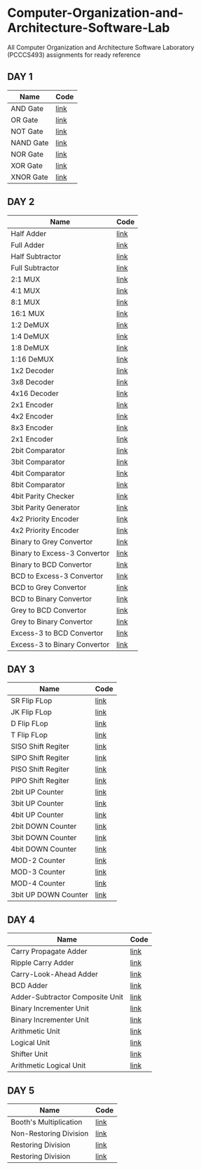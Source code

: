 # Computer-Organization-and-Architecture-Software-Lab
All Computer Organization and Architecture Software Laboratory (PCCCS493) assignments for ready reference

## DAY 1
| Name | Code | 
| -- | -- |
| AND Gate | [link](DAY1/and_gate.vhd) | 
| OR Gate | [link](DAY1/or_gate.vhd) | 
| NOT Gate | [link](DAY1/not_gate.vhd) | 
| NAND Gate | [link](DAY1/nand_gate.vhd) | 
| NOR Gate | [link](DAY1/nor_gate.vhd) | 
| XOR Gate | [link](DAY1/xor_gate.vhd) | 
| XNOR Gate | [link](DAY1/xnor_gate.vhd) | 

## DAY 2
| Name | Code | 
| -- | -- |
| Half Adder | [link](DAY2/half_adder.vhd) | 
| Full Adder | [link](DAY2/full_adder.vhd) | 
| Half Subtractor | [link](DAY2/half_subtractor.vhd) | 
| Full Subtractor | [link](DAY2/full_subtractor.vhd) | 
| 2:1 MUX | [link](DAY2/2_1_MUX.vhd) | 
| 4:1 MUX | [link](DAY2/4_1_MUX.vhd) | 
| 8:1 MUX | [link](DAY2/8_1_MUX.vhd) | 
| 16:1 MUX | [link](DAY2/16_1_MUX.vhd) | 
| 1:2 DeMUX | [link](DAY2/1_2_DeMUX.vhd) | 
| 1:4 DeMUX | [link](DAY2/1_4_DeMUX.vhd) | 
| 1:8 DeMUX | [link](DAY2/1_8_DeMUX.vhd) | 
| 1:16 DeMUX | [link](DAY2/1_16_DeMUX.vhd) | 
| 1x2 Decoder | [link](DAY2/1_2_Decoder.vhd) | 
| 3x8 Decoder | [link](DAY2/3_8_Decoder.vhd) | 
| 4x16 Decoder | [link](DAY2/4_16_Decoder.vhd) | 
| 2x1 Encoder | [link](DAY2/2_1_Encoder.vhd) | 
| 4x2 Encoder | [link](DAY2/4_2_Encoder.vhd) | 
| 8x3 Encoder | [link](DAY2/8_3_Encoder.vhd) | 
| 2x1 Encoder | [link](DAY2/16_4_Encoder.vhd) | 
| 2bit Comparator | [link](DAY2/2bit_com.vhd) | 
| 3bit Comparator | [link](DAY2/3bit_com.vhd) | 
| 4bit Comparator | [link](DAY2/4bit_com.vhd) | 
| 8bit Comparator | [link](DAY2/8bit_com.vhd) | 
| 4bit Parity Checker | [link](DAY2/par_check.vhd) | 
| 3bit Parity Generator | [link](DAY2/par_gen.vhd) | 
| 4x2 Priority Encoder | [link](DAY2/4_2_pri_encoder.vhd) | 
| 4x2 Priority Encoder | [link](DAY2/8_3_pri_encoder.vhd) | 
| Binary to Grey Convertor | [link](DAY2/bin2grey.vhd) | 
| Binary to Excess-3 Convertor | [link](DAY2/bin2xs3.vhd) | 
| Binary to BCD Convertor | [link](DAY2/bin2bcd.vhd) | 
| BCD to Excess-3 Convertor | [link](DAY2/bcd2xs3.vhd) | 
| BCD to Grey Convertor | [link](DAY2/bcd2grey.vhd) | 
| BCD to Binary Convertor | [link](DAY2/bcd2bin.vhd) | 
| Grey to BCD Convertor | [link](DAY2/grey2bcd.vhd) | 
| Grey to Binary Convertor | [link](DAY2/grey2bin.vhd) | 
| Excess-3 to BCD Convertor | [link](DAY2/xs32bcd.vhd) | 
| Excess-3 to Binary Convertor | [link](DAY2/xs32bin.vhd) | 

## DAY 3
| Name | Code | 
| -- | -- |
| SR Flip FLop | [link](DAY3/sr_ff.vhd) |
| JK Flip FLop | [link](DAY3/sr_ff.vhd) |
| D Flip FLop | [link](DAY3/d_ff.vhd) |
| T Flip FLop | [link](DAY3/t_ff.vhd) |
| SISO Shift Regiter | [link](DAY3/siso_reg.vhd) |
| SIPO Shift Regiter | [link](DAY3/sipo_reg.vhd) |
| PISO Shift Regiter | [link](DAY3/piso_reg.vhd) |
| PIPO Shift Regiter | [link](DAY3/pipo_reg.vhd) |
| 2bit UP Counter | [link](DAY3/2up_count.vhd) |
| 3bit UP Counter | [link](DAY3/3up_count.vhd) |
| 4bit UP Counter | [link](DAY3/4up_count.vhd) |
| 2bit DOWN Counter | [link](DAY3/2down_count.vhd) |
| 3bit DOWN Counter | [link](DAY3/3down_count.vhd) |
| 4bit DOWN Counter | [link](DAY3/4down_count.vhd) |
| MOD-2 Counter | [link](DAY3/mod2_count.vhd) |
| MOD-3 Counter | [link](DAY3/mod3_count.vhd) |
| MOD-4 Counter | [link](DAY3/mod3_count.vhd) |
| 3bit UP DOWN Counter | [link](DAY3/3updown_count.vhd) |

## DAY 4
| Name | Code | 
| -- | -- |
| Carry Propagate Adder | [link](DAY4/cpa.vhd) |
| Ripple Carry Adder | [link](DAY4/rca.vhd) |
| Carry-Look-Ahead Adder | [link](DAY4/cla.vhd) |
| BCD Adder | [link](DAY4/bcd_adder.vhd) |
| Adder-Subtractor Composite Unit | [link](DAY4/addsub_unit.vhd) |
| Binary Incrementer Unit | [link](DAY4/bin_inc.vhd) |
| Binary Incrementer Unit | [link](DAY4/bin_dec.vhd) |
| Arithmetic Unit | [link](DAY4/au.vhd) |
| Logical Unit | [link](DAY4/lu.vhd) |
| Shifter Unit | [link](DAY4/su.vhd) |
| Arithmetic Logical Unit | [link](DAY4/alu.vhd) |

## DAY 5
| Name | Code | 
| -- | -- |
| Booth's Multiplication | [link](DAY5/bth.vhd) |
| Non-Restoring Division | [link](DAY5/nrd.vhd) |
| Restoring Division | [link](DAY5/rd.vhd) |
| Restoring Division | [link](DAY5/ram.vhd) |
